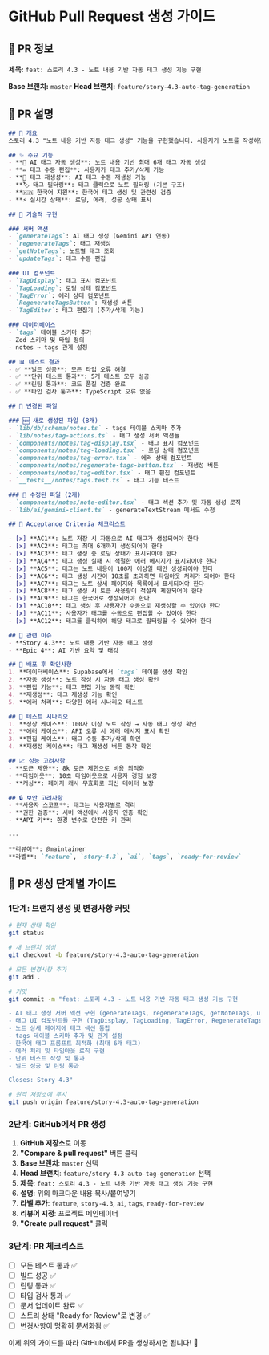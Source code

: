 # GitHub Pull Request 생성 가이드

## 🎯 PR 정보

**제목:** `feat: 스토리 4.3 - 노트 내용 기반 자동 태그 생성 기능 구현`

**Base 브랜치:** `master`
**Head 브랜치:** `feature/story-4.3-auto-tag-generation`

## 📝 PR 설명

```markdown
## 🎯 개요
스토리 4.3 "노트 내용 기반 자동 태그 생성" 기능을 구현했습니다. 사용자가 노트를 작성하면 AI가 자동으로 관련 태그를 생성하고, 사용자가 태그를 수동으로 편집할 수 있는 완전한 태그 관리 시스템을 제공합니다.

## ✨ 주요 기능
- **🤖 AI 태그 자동 생성**: 노트 내용 기반 최대 6개 태그 자동 생성
- **✏️ 태그 수동 편집**: 사용자가 태그 추가/삭제 가능
- **🔄 태그 재생성**: AI 태그 수동 재생성 기능
- **🏷️ 태그 필터링**: 태그 클릭으로 노트 필터링 (기본 구조)
- **🇰🇷 한국어 지원**: 한국어 태그 생성 및 관련성 검증
- **⚡ 실시간 상태**: 로딩, 에러, 성공 상태 표시

## 🔧 기술적 구현

### 서버 액션
- `generateTags`: AI 태그 생성 (Gemini API 연동)
- `regenerateTags`: 태그 재생성
- `getNoteTags`: 노트별 태그 조회
- `updateTags`: 태그 수동 편집

### UI 컴포넌트
- `TagDisplay`: 태그 표시 컴포넌트
- `TagLoading`: 로딩 상태 컴포넌트
- `TagError`: 에러 상태 컴포넌트
- `RegenerateTagsButton`: 재생성 버튼
- `TagEditor`: 태그 편집기 (추가/삭제 기능)

### 데이터베이스
- `tags` 테이블 스키마 추가
- Zod 스키마 및 타입 정의
- notes ↔ tags 관계 설정

## 📊 테스트 결과
- ✅ **빌드 성공**: 모든 타입 오류 해결
- ✅ **단위 테스트 통과**: 5개 테스트 모두 성공
- ✅ **린팅 통과**: 코드 품질 검증 완료
- ✅ **타입 검사 통과**: TypeScript 오류 없음

## 📁 변경된 파일

### 🆕 새로 생성된 파일 (8개)
- `lib/db/schema/notes.ts` - tags 테이블 스키마 추가
- `lib/notes/tag-actions.ts` - 태그 생성 서버 액션들
- `components/notes/tag-display.tsx` - 태그 표시 컴포넌트
- `components/notes/tag-loading.tsx` - 로딩 상태 컴포넌트
- `components/notes/tag-error.tsx` - 에러 상태 컴포넌트
- `components/notes/regenerate-tags-button.tsx` - 재생성 버튼
- `components/notes/tag-editor.tsx` - 태그 편집 컴포넌트
- `__tests__/notes/tags.test.ts` - 태그 기능 테스트

### 🔄 수정된 파일 (2개)
- `components/notes/note-editor.tsx` - 태그 섹션 추가 및 자동 생성 로직
- `lib/ai/gemini-client.ts` - generateTextStream 메서드 수정

## 🎯 Acceptance Criteria 체크리스트

- [x] **AC1**: 노트 저장 시 자동으로 AI 태그가 생성되어야 한다
- [x] **AC2**: 태그는 최대 6개까지 생성되어야 한다
- [x] **AC3**: 태그 생성 중 로딩 상태가 표시되어야 한다
- [x] **AC4**: 태그 생성 실패 시 적절한 에러 메시지가 표시되어야 한다
- [x] **AC5**: 태그는 노트 내용이 100자 이상일 때만 생성되어야 한다
- [x] **AC6**: 태그 생성 시간이 10초를 초과하면 타임아웃 처리가 되어야 한다
- [x] **AC7**: 태그는 노트 상세 페이지와 목록에서 표시되어야 한다
- [x] **AC8**: 태그 생성 시 토큰 사용량이 적절히 제한되어야 한다
- [x] **AC9**: 태그는 한국어로 생성되어야 한다
- [x] **AC10**: 태그 생성 후 사용자가 수동으로 재생성할 수 있어야 한다
- [x] **AC11**: 사용자가 태그를 수동으로 편집할 수 있어야 한다
- [x] **AC12**: 태그를 클릭하여 해당 태그로 필터링할 수 있어야 한다

## 🔗 관련 이슈
- **Story 4.3**: 노트 내용 기반 자동 태그 생성
- **Epic 4**: AI 기반 요약 및 태깅

## 🚀 배포 후 확인사항
1. **데이터베이스**: Supabase에서 `tags` 테이블 생성 확인
2. **자동 생성**: 노트 작성 시 자동 태그 생성 확인
3. **편집 기능**: 태그 편집 기능 동작 확인
4. **재생성**: 태그 재생성 기능 확인
5. **에러 처리**: 다양한 에러 시나리오 테스트

## 🧪 테스트 시나리오
1. **정상 케이스**: 100자 이상 노트 작성 → 자동 태그 생성 확인
2. **에러 케이스**: API 오류 시 에러 메시지 표시 확인
3. **편집 케이스**: 태그 수동 추가/삭제 확인
4. **재생성 케이스**: 태그 재생성 버튼 동작 확인

## 📈 성능 고려사항
- **토큰 제한**: 8k 토큰 제한으로 비용 최적화
- **타임아웃**: 10초 타임아웃으로 사용자 경험 보장
- **캐싱**: 페이지 캐시 무효화로 최신 데이터 보장

## 🔒 보안 고려사항
- **사용자 스코프**: 태그는 사용자별로 격리
- **권한 검증**: 서버 액션에서 사용자 인증 확인
- **API 키**: 환경 변수로 안전한 키 관리

---

**리뷰어**: @maintainer  
**라벨**: `feature`, `story-4.3`, `ai`, `tags`, `ready-for-review`
```

## 🚀 **PR 생성 단계별 가이드**

### 1단계: 브랜치 생성 및 변경사항 커밋

```bash
# 현재 상태 확인
git status

# 새 브랜치 생성
git checkout -b feature/story-4.3-auto-tag-generation

# 모든 변경사항 추가
git add .

# 커밋
git commit -m "feat: 스토리 4.3 - 노트 내용 기반 자동 태그 생성 기능 구현

- AI 태그 생성 서버 액션 구현 (generateTags, regenerateTags, getNoteTags, updateTags)
- 태그 UI 컴포넌트들 구현 (TagDisplay, TagLoading, TagError, RegenerateTagsButton, TagEditor)
- 노트 상세 페이지에 태그 섹션 통합
- tags 테이블 스키마 추가 및 관계 설정
- 한국어 태그 프롬프트 최적화 (최대 6개 태그)
- 에러 처리 및 타임아웃 로직 구현
- 단위 테스트 작성 및 통과
- 빌드 성공 및 린팅 통과

Closes: Story 4.3"

# 원격 저장소에 푸시
git push origin feature/story-4.3-auto-tag-generation
```

### 2단계: GitHub에서 PR 생성

1. **GitHub 저장소**로 이동
2. **"Compare & pull request"** 버튼 클릭
3. **Base 브랜치**: `master` 선택
4. **Head 브랜치**: `feature/story-4.3-auto-tag-generation` 선택
5. **제목**: `feat: 스토리 4.3 - 노트 내용 기반 자동 태그 생성 기능 구현`
6. **설명**: 위의 마크다운 내용 복사/붙여넣기
7. **라벨 추가**: `feature`, `story-4.3`, `ai`, `tags`, `ready-for-review`
8. **리뷰어 지정**: 프로젝트 메인테이너
9. **"Create pull request"** 클릭

### 3단계: PR 체크리스트

- [ ] 모든 테스트 통과 ✅
- [ ] 빌드 성공 ✅
- [ ] 린팅 통과 ✅
- [ ] 타입 검사 통과 ✅
- [ ] 문서 업데이트 완료 ✅
- [ ] 스토리 상태 "Ready for Review"로 변경 ✅
- [ ] 변경사항이 명확히 문서화됨 ✅

이제 위의 가이드를 따라 GitHub에서 PR을 생성하시면 됩니다! 🎉
